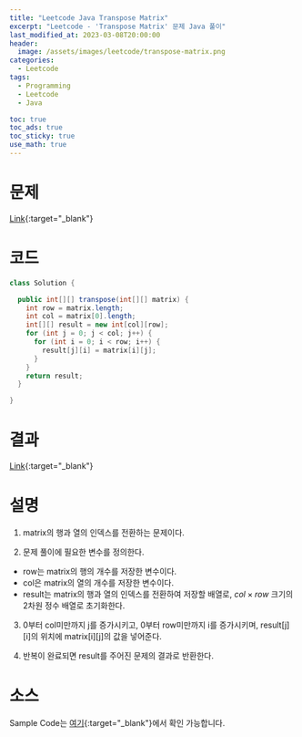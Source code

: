 ```yaml
---
title: "Leetcode Java Transpose Matrix"
excerpt: "Leetcode - 'Transpose Matrix' 문제 Java 풀이"
last_modified_at: 2023-03-08T20:00:00
header:
  image: /assets/images/leetcode/transpose-matrix.png
categories:
  - Leetcode
tags:
  - Programming
  - Leetcode
  - Java

toc: true
toc_ads: true
toc_sticky: true
use_math: true
---
```

# 문제
[Link](https://leetcode.com/problems/transpose-matrix){:target="_blank"}

# 코드
```java
class Solution {

  public int[][] transpose(int[][] matrix) {
    int row = matrix.length;
    int col = matrix[0].length;
    int[][] result = new int[col][row];
    for (int j = 0; j < col; j++) {
      for (int i = 0; i < row; i++) {
        result[j][i] = matrix[i][j];
      }
    }
    return result;
  }

}
```

# 결과
[Link](https://leetcode.com/problems/transpose-matrix/submissions/911411264/){:target="_blank"}

# 설명
1. matrix의 행과 열의 인덱스를 전환하는 문제이다.

2. 문제 풀이에 필요한 변수를 정의한다.
- row는 matrix의 행의 개수를 저장한 변수이다.
- col은 matrix의 열의 개수를 저장한 변수이다.
- result는 matrix의 행과 열의 인덱스를 전환하여 저장할 배열로, $col \times row$ 크기의 2차원 정수 배열로 초기화한다.

3. 0부터 col미만까지 j를 증가시키고, 0부터 row미만까지 i를 증가시키며, result[j][i]의 위치에 matrix[i][j]의 값을 넣어준다.

4. 반복이 완료되면 result를 주어진 문제의 결과로 반환한다.

# 소스
Sample Code는 [여기](https://github.com/GracefulSoul/leetcode/blob/master/src/main/java/gracefulsoul/problems/TransposeMatrix.java){:target="_blank"}에서 확인 가능합니다.